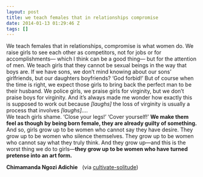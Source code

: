 ```yaml
---
layout: post
title: we teach females that in relationships compromise
date: 2014-01-13 01:29:46 Z
tags: []
---
```

We teach females that in relationships, compromise is what women do. We raise girls to see each other as competitors, not for jobs or for accomplishments— which I think can be a good thing— but for the attention of men. We teach girls that they cannot be sexual beings in the way that boys are. If we have sons, we don’t mind knowing about our sons’ girlfriends, but our daughters boyfriends? ‘God forbid!’ But of course when the time is right, we expect those girls to bring back the perfect man to be their husband. We police girls, we praise girls for virginity, but we don’t praise boys for virginity. And it’s always made me wonder how exactly this is supposed to work out because _\[laughs\]_ the loss of virginity is usually a process that involves _\[laughs\]_….  
We teach girls shame. ‘Close your legs!’ ‘Cover yourself!’ **We make them feel as though by being born female, they are already guilty of something.** And so, girls grow up to be women who cannot say they have desire. They grow up to be women who silence themselves. They grow up to be women who cannot say what they truly think. And they grow up—and this is the worst thing we do to girls—**they grow up to be women who have turned pretense into an art form.**

**Chimamanda Ngozi Adichie**   (via [cultivate-solitude](http://cultivate-solitude.tumblr.com/))

